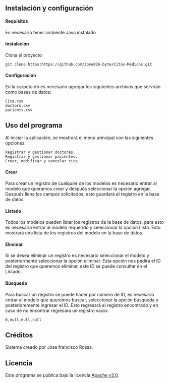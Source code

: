 ## Instalación y configuración
#### Requisitos
Es necesario tener ambiente Java instalado
#### Instalación
Clona el proyecto

    git clone https:https://github.com/Jose026-byte/Citas-Medicas.git

#### Configuración

En la carpeta db es necesario agregar los siguientes archivos que servirán como bases de datos:

    Cita.csv
    doctors.csv
    patients.csv

## Uso del programa
Al iniciar la aplicación, se mostrará el menú principal con las siguientes opciones:

    Registrar y gestionar doctores.
    Registrar y gestionar pacientes. 
    Crear, modificar y cancelar cita

#### Crear
Para crear un registro de cualquier de los modelos es necesario entrar al modelo que queramos crear y después seleccionar la opción agregar.
Después llena los campos solicitados, esto guardará el registro en la base de datos.

#### Listado
Todos los modelos pueden listar los registros de la base de datos, para esto es necesario entrar al modelo requerido y seleccionar la opción Lista.
Esto mostrará una lista de los registros del modelo en la base de datos.

#### Eliminar
Si se desea eliminar un registro es necesario seleccionar el modelo y posteriormente seleccionar la opción eliminar.
Esta opción nos pedirá el ID del registro que queremos eliminar, este ID se puede consultar en el Listado.

#### Búsqueda
Para buscar un registro se puede hacer por número de ID, es necesario entrar al modelo que queremos buscar, seleccionar la opción búsqueda y posterioremente ingresar el ID.
Esto regresará el registro encontrado y en caso de no encontrar regresara un registro vacío:

    0,null,null,null

## Créditos
Sistema creado por Jose francisco Rosas.
## Licencia
Este programa se publica bajo la licencia [Apache v2.0](https://www.apache.org/licenses/LICENSE-2.0).
